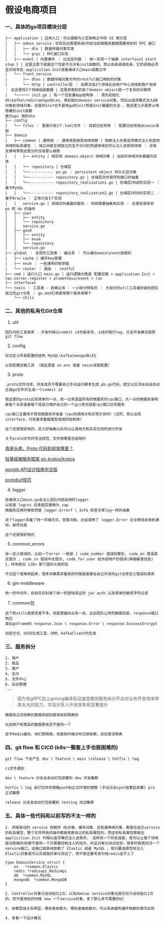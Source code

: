 # 假设电商项目

### 一、具体的go项目模块分层

```
├── application | 应用入口｜可以理解为三层架构之中的 UI 表示层
│   ├── admin_service｜实现后台管理系统CRUD当前微服务数据需要用到的 RPC 接口
│   │   ├── dto | 数据传输对象实体
│   │   └── grpc | RPC接口实现
│   ├── event | 内置事件 ｜ 比如定时器 ｜ 统一实现一个抽象 interface{ start stop } | 这里注意下就是这个包是不允许有init函数的，禁止自身调用自身，它的调用必须显式地写在 applicition.Init或者编译入口main函数之中
│   └── front_service
│       ├── dtos | 数据传输对象对外的restful接口用到的对象
│       └── http | controller层 ｜ 如果涉及2个领域比如用户中心领域和商户领域 ｜ 在这里将2个领域组装数据 | 这里获取到的各个domain object是一个复杂的对象转
│   └────── init.go | 有一个包变量App结构体 ｜ 首先初始化db\kafka\redis\mongodb\es、再初始化domain service对象，然后以选项模式注入DB对象到领域对象，这里的init也不是用go的init而是Init暴露的方法 ，我这里几乎是禁止用隐藏的init函数
换为api 用的dto
├── config
│   └── files ｜ 里面只有1个.toml文件 ｜ 目前已经弃用 ｜ 配置已经改用从nacos读取
├── domain
│   ├── common | 通用域 ｜ 通用域是被其他域依赖 | 依赖注入也是选项模式注入到其他领域的私有属性 ｜ 域之间是互相独立的互不访问的而通用域则可以注入进其他领域 ｜ 还有支撑域等我这里分的没有那么细致
│   │   ├── entity | 域实体 domain.object 领域对象 | 当前的领域对外暴露的实体
│   │   └── repository | 仓储层
│   │   └──----------- po.go ｜ persistent object 持久化层对象
│   │   └──----------- repository.go | 仓储层对外提供的接口的抽象
│   │   └──----------- repository_realization1.go | 仓储层CRUD的实现一 ｜ 基于MySQL
│   │   └──----------- repository_realization2.go | 仓储层CRUD的实现二 ｜ 基于Oracle ｜ 正常只有1个实现
│   │   service.go | 领域对外暴露的服务 - 同样需要抽象和实现 ｜ 这里有很多的 po 转 do 的操作
│   ├── user
│   │   ├── entity
│   │   └── repository
│   │   service.go
│   ├── good
│   │   ├── entity
│   │   ├── enum
│   │   └── repository
│   │   service.go
├── global ｜ 全局的工具类 - 偏业务 ｜ 可以被domain\event依赖的
│   ├── cache | 缓存key管理
│   ├── enum ｜ 一些通用的枚举值
│   └── router ｜ 路由 ｜ restful 
├── cmd | 运行入口 main.go | 运行逻辑大致是 配置加载 > application.Init > rpc.server.register > prometheus/event > run
├── interfaces
└── tools ｜ 工具类 - 剥离业务 - 一小部分特有的 ｜ 大部分的util工具被封装到团队独立的git仓库 ｜ go.mod引用爱用哪个版本用哪个
    └── utils
```

### 二、其他的私有化Git仓库

1. util 
```
团队内的工具类库 - 开发时候以commit id为版本号，上线时候打tag，分支开发模式按照 git flow
```

2. config
```
仅仅定义所有配置的结构 MySQL\kafka\mongodb\ES

以及配置加载工具 （我这里是 os.env 或者 nacos读取配置）
```

3. proto
```
.proto文件仓库，开发成员不需要自己手动运行脚本生成.pb.go代码，提交以后流水线会自动生成go文件并生成一个commit id

我这里的proto比较简单的一点，统一仓库涵盖所有的微服务的rpc接口，大一点的微服务架构是每个业务或者每个组自己维护自己的一个git库也就是rpc接口对外服务

rpc接口主要用于其他微服务开发者（rpc的调用方和实现方协作）（当然，禁止出现interface，只有基本数据类型组成的结构体）

这个还是很好用的，定义好抽象以后可以让调用方和实现方同时进行开发

关于proto文件的写法规范、文件放哪里合适啥的
```

[真是头疼，Proto 代码到底放哪里？](https://mp.weixin.qq.com/s/cBXZjg_R8MLFDJyFtpjVVQ)

[轻量级微服务框架 go-kratos/kratos](https://github.com/go-kratos/kratos/blob/main/README_zh.md)

[google API设计指南中文版](https://www.bookstack.cn/read/API-design-guide/API-design-guide-README.md)

[protobuf规范](https://go-kratos.dev/docs/guide/api-protobuf/)

4. logger
```
在编译入口main.go会注入团队内部自用的logger
以前是 logrus 后来底层替换为 zap
微服务应用时候依然是 logger.Errorf \ Info 和官方库log一样的抽象

这个logger具备了统一存储方式、告警功能，比如调用了 logger.Error 企业微信会收到通知，邮件也是

这个还是很好用的
```

5. common_errors
```
统一定义错误码，比如一个error 一般是 { code_number 错误码整形, code_en 错误英文提示 , code_cn 错误中文提示, code_for_user 给外部用户的错误(屏蔽敏感信息) }，作用类似 i18n 那个国际化用的包

不过这个很难用起来，很多同事需求着急的时候是直接在自己开发的git仓库定义错误码类库
```

6. gin-middleware 
```
统一的中间件，目前仅仅封装了统一的登陆验证的 jwt auth 以及简单的敏感字符过滤
```

7. common包
```
这个和utils我感觉差不多，但是更偏向业务一些，比如团队公用的数据加密，response接口响应
类似goframe的 response.Json \ response.Error \ response.SuccessErcrypt

加密方式、UUID生成工具、ORM、kafkaClient的生成
```

### 三、服务拆分
```
1. 用户
2. 商品
3. 商户
4. 支付
5. 文件中心
6. 后台管理
...
```
> 因为有gRPC加上golang编译启动速度极快服务拆分不会对业务开发效率带来太大的阻力，并且对多人开发效率有显著提升

```
微服务之间依赖的数据库起码是库级别隔离的

比如用户和商品的数据表肯定不是同一个

至于Redis缓存、他们想隔离，但是有时候分布式锁依赖，目前是没隔离
```

### 四、git flow 和 CICD (k8s一整套上手也挺困难的)
```
git flow 下会产生 dev \ feature \ main \release \ hotfix \ tag

ci文件遇到 

dev \ feature 分支会自动打包部署到 dev 开发集群

hotfix \ tag 会打包并将镜像push到正式环境的镜像 (手动点击sync就重启部署) pro 正式集群

release 分支会自动打包部署到 testing 测试集群
```

### 五、具体一些代码和以前写的不太一样的

```
1. 领域驱动的 service 依赖的 db对象、缓存对象、还有通用域对象，都是在自己service的私有属性，整个文件所有的操作都是依赖自己的私有属性的，而这些私有属性都是在 applicition.Init 时候以选项模式注入进来的， 这样有一个好处就是，我可以让每个领域驱动依赖的db都不是同一个只需要控制注入的地方，并且对单元测试友好，很多时候我测试一个service接口，这接口就单纯依赖了 Elastic 或者 MySQL ，我只要选择性地注入 Elastic对象就可以完成我的单元测试了，而不是还要考虑为啥redis连不上了

type DomainService struct {
	es   *common.Elastic
	redis *redisapi.RedisApi
    db  *common.MySQL
    mongodb  *common.MongoDB
}

2. Controller对象只会初始化1次，以及domian service对象也是仅仅只会初始化1次的，而不是用到的时候 new 一个service对象，多了那么多不需要的GC

3. 依赖层级关系明显，哪些是依赖方，哪些是被依赖方，可以有效避免循环依赖的情况出现

4. 多套一下设计模式
```